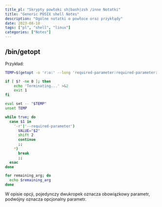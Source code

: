 ```yaml
---
title_pl: "Skrypty powłoki sh|bash|zsh /inne Notatki"
title: "Generic POSIX shell Notes"
description: "Ogólne notatki o powłoce oraz przykłądy"
date: 2023-08-18
tags: ["pl", "shell", "linux"]
categories: ["Notes"]
---
```


## /bin/getopt

Przykład:

```sh
TEMP=$(getopt -o 'r:o:' --long 'required-parameter:required-parameter::' -n 'ProcessLoadedLib.sh' -- "$@")

if [ $? -ne 0 ]; then
	echo 'Terminating...' >&2
	exit 1
fi

eval set -- "$TEMP"
unset TEMP

while true; do
  case $1 in
    '-r'|'--required-parameter')
      VALUE="$2"
      shift 2
      continue
      ;;
    *)
      break
      ;;
  esac
done

for remaining_arg; do
  echo $remaining_arg
done

```

W opisie opcji, pojedynczy dwukropek oznacza obowiązkowy parametr, podwójny oznacza opcjonalny parametr.
